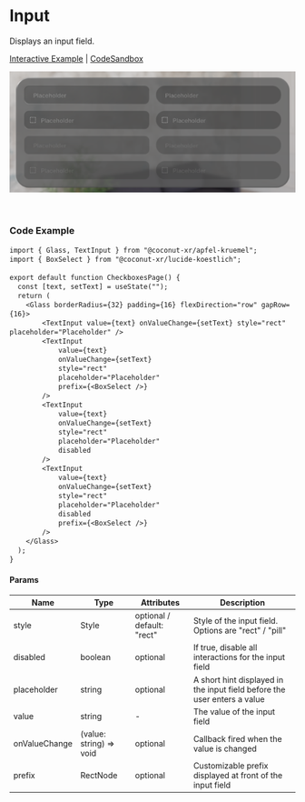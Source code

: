 # Input

Displays an input field.

[Interactive Example](https://coconut-xr.github.io/apfel-kruemel/examples/#/input-fields)   | [CodeSandbox](https://codesandbox.io/s/apfel-kruemel-examples-ld9xk5?file=/src/pages/InputFields.tsx)

![InputField](images/inputFields.png)

<br>

### Code Example

```tsx
import { Glass, TextInput } from "@coconut-xr/apfel-kruemel";
import { BoxSelect } from "@coconut-xr/lucide-koestlich";

export default function CheckboxesPage() {
  const [text, setText] = useState("");
  return (
    <Glass borderRadius={32} padding={16} flexDirection="row" gapRow={16}>
        <TextInput value={text} onValueChange={setText} style="rect" placeholder="Placeholder" />
        <TextInput
            value={text}
            onValueChange={setText}
            style="rect"
            placeholder="Placeholder"
            prefix={<BoxSelect />}
        />
        <TextInput
            value={text}
            onValueChange={setText}
            style="rect"
            placeholder="Placeholder"
            disabled
        />
        <TextInput
            value={text}
            onValueChange={setText}
            style="rect"
            placeholder="Placeholder"
            disabled
            prefix={<BoxSelect />}
        />
    </Glass>
  );
}
```

#### Params

| Name   | Type    | Attributes               | Description        |
|------- |-------- |------------------------- |------------------- |
| style  | Style  | optional / default: "rect"  | Style of the input field. Options are "rect" / "pill"  |
| disabled  | boolean  | optional  | If true, disable all interactions for the input field |
| placeholder  | string  | optional | A short hint displayed in the input field before the user enters a value |
| value  | string  | -  | The value of the input field |
| onValueChange  | (value: string) => void  | optional | Callback fired when the value is changed|
| prefix  | RectNode  | optional | Customizable prefix displayed at front of the input field |
